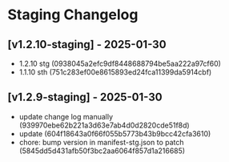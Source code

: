 # Staging Changelog
## [v1.2.10-staging] - 2025-01-30
- 1.2.10 stg (0938045a2efc9df8448688794be5aa222a97cf60)
- 1.1.10 sth (751c283ef00e8615893ed24fca11399da5914cbf)
## [v1.2.9-staging] - 2025-01-30
- update change log manually (939970ebe62b221a3d63e7ab4d0d2820cde51f8d)
- update (604f18643a0f66f055b5773b43b9bcc42cfa3610)
- chore: bump version in manifest-stg.json to patch (5845dd5d431afb50f3bc2aa6064f857d1a216685)